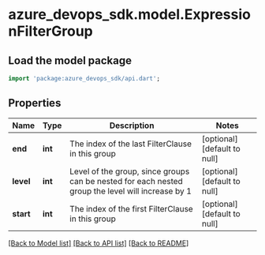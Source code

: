 # azure_devops_sdk.model.ExpressionFilterGroup

## Load the model package
```dart
import 'package:azure_devops_sdk/api.dart';
```

## Properties
Name | Type | Description | Notes
------------ | ------------- | ------------- | -------------
**end** | **int** | The index of the last FilterClause in this group | [optional] [default to null]
**level** | **int** | Level of the group, since groups can be nested for each nested group the level will increase by 1 | [optional] [default to null]
**start** | **int** | The index of the first FilterClause in this group | [optional] [default to null]

[[Back to Model list]](../README.md#documentation-for-models) [[Back to API list]](../README.md#documentation-for-api-endpoints) [[Back to README]](../README.md)


